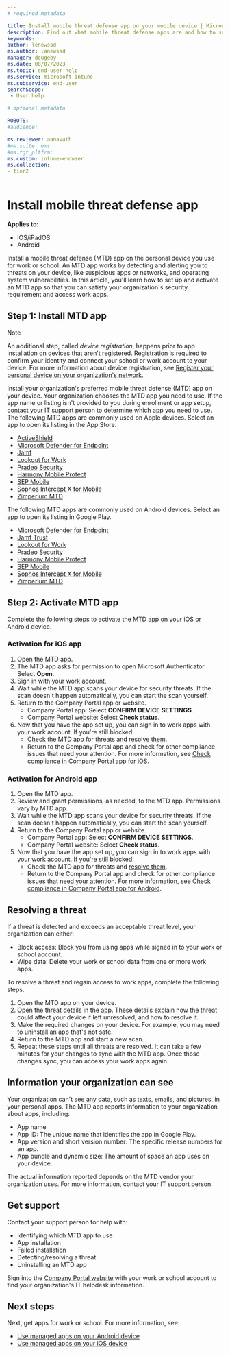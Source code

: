 ```yaml
---
# required metadata

title: Install mobile threat defense app on your mobile device | Microsoft Intune
description: Find out what mobile threat defense apps are and how to set one up to meet your organization's access requirements.
keywords:
author: lenewsad
ms.author: lanewsad
manager: dougeby
ms.date: 08/07/2023
ms.topic: end-user-help
ms.service: microsoft-intune
ms.subservice: end-user
searchScope:
 - User help

# optional metadata

ROBOTS:
#audience:

ms.reviewer: aanavath
#ms.suite: ems
#ms.tgt_pltfrm:
ms.custom: intune-enduser
ms.collection:
- tier2
---  
```


# Install mobile threat defense app  

**Applies to:**
* iOS/iPadOS
* Android

Install a mobile threat defense (MTD) app on the personal device you use for work or school. An MTD app works by detecting and alerting you to threats on your device, like suspicious apps or networks, and operating system vulnerabilities. In this article, you'll learn how to set up and activate an MTD app so that you can satisfy your organization's security requirement and access work apps.    

## Step 1: Install MTD app    
>[!NOTE]
> An additional step, called *device registration*, happens prior to app installation on devices that aren't registered. Registration is required to confirm your identity and connect your school or work account to your device. For more information about device registration, see [Register your personal device on your organization's network](/azure/active-directory/user-help/user-help-register-device-on-network).  

Install your organization's preferred mobile threat defense (MTD) app on your device. Your organization chooses the MTD app you need to use. If the app name or listing isn't provided to you during enrollment or app setup, contact your IT support person to determine which app you need to use. The following MTD apps are commonly used on Apple devices. Select an app to open its listing in the App Store.   

* [ActiveShield](https://apps.apple.com/app/activeshield/id980234260)
* [Microsoft Defender for Endpoint](https://apps.apple.com/app/microsoft-defender-atp/id1526737990)
* [Jamf](https://apps.apple.com)
* [Lookout for Work](https://apps.apple.com/app/lookout-for-work/id997193468)
* [Pradeo Security](https://apps.apple.com)
* [Harmony Mobile Protect](https://apps.apple.com/app/sandblast-mobile-protect/id1006390797)
* [SEP Mobile](https://apps.apple.com/app/sep-mobile/id695620821)
* [Sophos Intercept X for Mobile](https://apps.apple.com/app/sophos-mobile-security/id1086924662)
* [Zimperium MTD](https://apps.apple.com/app/zimperium-zips/id1030924459)  

The following MTD apps are commonly used on Android devices. Select an app to open its listing in Google Play.  

* [Microsoft Defender for Endpoint](https://play.google.com/store/apps/details?id=com.microsoft.scmx)
* [Jamf Trust](https://play.google.com/store/apps/details?id=com.wandera.android)
* [Lookout for Work](https://play.google.com/store/apps/details?id=com.lookout.enterprise&hl)
* [Pradeo Security](https://play.google.com/store/apps/details?id=net.pradeo.service)
* [Harmony Mobile Protect](https://play.google.com/store/apps/details?id=com.lacoon.security.fox)
* [SEP Mobile](https://play.google.com/store/apps/details?id=com.skycure.skycure)
* [Sophos Intercept X for Mobile](https://play.google.com/store/apps/details?id=com.sophos.smsec)
* [Zimperium MTD](https://play.google.com/store/apps/details?id=com.zimperium.zips)

## Step 2: Activate MTD app 
Complete the following steps to activate the MTD app on your iOS or Android device.  

### Activation for iOS app  
1. Open the MTD app.  
2. The MTD app asks for permission to open Microsoft Authenticator. Select **Open**. 
3. Sign in with your work account.   
4. Wait while the MTD app scans your device for security threats. If the scan doesn't happen automatically, you can start the scan yourself.  
5. Return to the Company Portal app or website.    
    * Company Portal app: Select **CONFIRM DEVICE SETTINGS**.  
    * Company Portal website: Select **Check status**.
 6. Now that you have the app set up, you can sign in to work apps with your work account. If you're still blocked:
    * Check the MTD app for threats and [resolve them](#resolving-a-threat).  
    * Return to the Company Portal app and check for other compliance issues that need your attention. For more information, see [Check compliance in Company Portal app for iOS](sync-your-device-manually-ios.md).  

### Activation for Android app  
1. Open the MTD app.    
2. Review and grant permissions, as needed, to the MTD app. Permissions vary by MTD app.  
3. Wait while the MTD app scans your device for security threats. If the scan doesn't happen automatically, you can start the scan yourself.
4. Return to the Company Portal app or website.    
    * Company Portal app: Select **CONFIRM DEVICE SETTINGS**.  
    * Company Portal website: Select **Check status**.
5. Now that you have the app set up, you can sign in to work apps with your work account. If you're still blocked:
    * Check the MTD app for threats and [resolve them](#resolving-a-threat).  
    * Return to the Company Portal app and check for other compliance issues that need your attention. For more information, see [Check compliance in Company Portal app for Android](check-compliance-on-your-device-android.md).  

## Resolving a threat
If a threat is detected and exceeds an acceptable threat level, your organization can either: 
   
* Block access: Block you from using apps while signed in to your work or school account.  
* Wipe data: Delete your work or school data from one or more work apps.  

To resolve a threat and regain access to work apps, complete the following steps.      

1. Open the MTD app on your device.     
2. Open the threat details in the app. These details explain how the threat could affect your device if left unresolved, and how to resolve it. 
3. Make the required changes on your device. For example, you may need to uninstall an app that's not safe. 
4. Return to the MTD app and start a new scan. 
5. Repeat these steps until all threats are resolved. It can take a few minutes for your changes to sync with the MTD app. Once those changes sync, you can access your work apps again.  

## Information your organization can see   

Your organization can't see any data, such as texts, emails, and pictures, in your personal apps. The MTD app reports information to your organization about apps, including:  

* App name  
* App ID: The unique name that identifies the app in Google Play.  
* App version and short version number: The specific release numbers for an app.  
* App bundle and dynamic size: The amount of space an app uses on your device. 

The actual information reported depends on the MTD vendor your organization uses. For more information, contact your IT support person.  

## Get support
Contact your support person for help with:  

* Identifying which MTD app to use  
* App installation  
* Failed installation  
* Detecting/resolving a threat  
* Uninstalling an MTD app   

Sign into the [Company Portal website](https://go.microsoft.com/fwlink/?linkid=2010980) with your work or school account to find your organization's IT helpdesk information.  

## Next steps  

Next, get apps for work or school. For more information, see:      

* [Use managed apps on your Android device](use-managed-apps-on-your-device-android.md)
* [Use managed apps on your iOS device](use-managed-apps-on-your-device-ios.md)  

